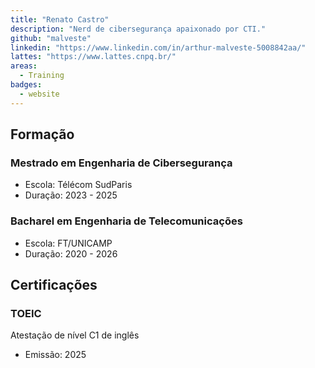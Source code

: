 ```yaml
---
title: "Renato Castro"
description: "Nerd de cibersegurança apaixonado por CTI."
github: "malveste"
linkedin: "https://www.linkedin.com/in/arthur-malveste-5008842aa/"
lattes: "https://www.lattes.cnpq.br/"
areas:
  - Training
badges:
  - website
---
```

## Formação
### Mestrado em Engenharia de Cibersegurança
- Escola: Télécom SudParis
- Duração: 2023 - 2025

### Bacharel em Engenharia de Telecomunicações
- Escola: FT/UNICAMP
- Duração: 2020 - 2026

## Certificações
### TOEIC
Atestação de nível C1 de inglês
- Emissão: 2025
